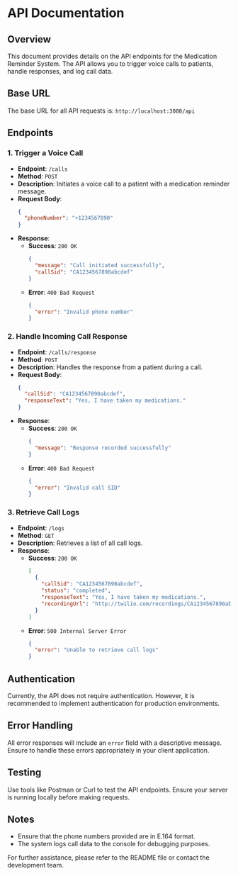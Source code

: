 # API Documentation

## Overview

This document provides details on the API endpoints for the Medication Reminder System. The API allows you to trigger voice calls to patients, handle responses, and log call data.

## Base URL

The base URL for all API requests is: `http://localhost:3000/api`

## Endpoints

### 1. Trigger a Voice Call

- **Endpoint**: `/calls`
- **Method**: `POST`
- **Description**: Initiates a voice call to a patient with a medication reminder message.
- **Request Body**:
  ```json
  {
    "phoneNumber": "+1234567890"
  }
  ```
- **Response**:
  - **Success**: `200 OK`
    ```json
    {
      "message": "Call initiated successfully",
      "callSid": "CA1234567890abcdef"
    }
    ```
  - **Error**: `400 Bad Request`
    ```json
    {
      "error": "Invalid phone number"
    }
    ```

### 2. Handle Incoming Call Response

- **Endpoint**: `/calls/response`
- **Method**: `POST`
- **Description**: Handles the response from a patient during a call.
- **Request Body**:
  ```json
  {
    "callSid": "CA1234567890abcdef",
    "responseText": "Yes, I have taken my medications."
  }
  ```
- **Response**:
  - **Success**: `200 OK`
    ```json
    {
      "message": "Response recorded successfully"
    }
    ```
  - **Error**: `400 Bad Request`
    ```json
    {
      "error": "Invalid call SID"
    }
    ```

### 3. Retrieve Call Logs

- **Endpoint**: `/logs`
- **Method**: `GET`
- **Description**: Retrieves a list of all call logs.
- **Response**:
  - **Success**: `200 OK`
    ```json
    [
      {
        "callSid": "CA1234567890abcdef",
        "status": "completed",
        "responseText": "Yes, I have taken my medications.",
        "recordingUrl": "http://twilio.com/recordings/CA1234567890abcdef"
      }
    ]
    ```
  - **Error**: `500 Internal Server Error`
    ```json
    {
      "error": "Unable to retrieve call logs"
    }
    ```

## Authentication

Currently, the API does not require authentication. However, it is recommended to implement authentication for production environments.

## Error Handling

All error responses will include an `error` field with a descriptive message. Ensure to handle these errors appropriately in your client application.

## Testing

Use tools like Postman or Curl to test the API endpoints. Ensure your server is running locally before making requests.

## Notes

- Ensure that the phone numbers provided are in E.164 format.
- The system logs call data to the console for debugging purposes.

For further assistance, please refer to the README file or contact the development team.